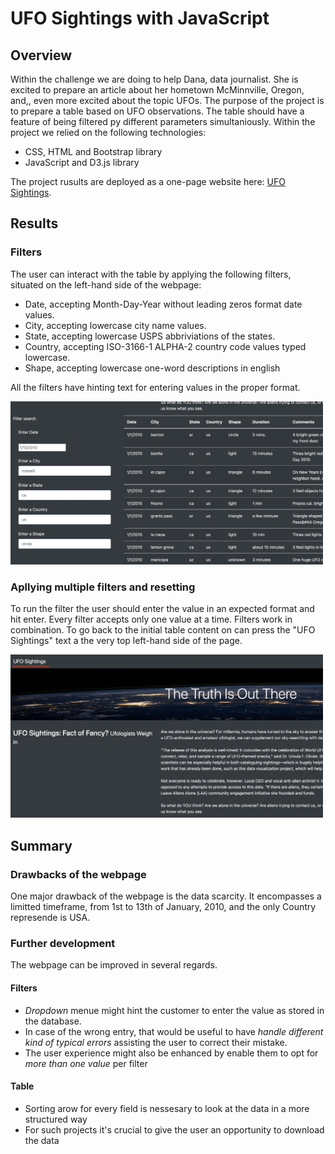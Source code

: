 # UFO Sightings with JavaScript

## Overview

Within the challenge we are doing to help Dana, data journalist. She is excited to prepare an article about her hometown McMinnville, Oregon, and,, even more excited about the topic UFOs. The purpose of the project is to prepare a table based on UFO observations. The table should have a feature of being filtered py different parameters simultaniously.
Within the project we relied on the following technologies:
* CSS, HTML and Bootstrap library
* JavaScript and D3.js library

The project rusults are deployed as a one-page website here: [UFO Sightings](https://arminekhanan.github.io/ufoSightings/?fbclid=IwAR08vbEpIGP0NE9V9m5K0yLr5ejo5JoZLddIxPYtIl-09kG7ZqpL60XocoQ).

## Results

### Filters

The user can interact with the table by applying the following filters, situated on the left-hand side of the webpage:

* Date, accepting Month-Day-Year without leading zeros format date values.
* City, accepting lowercase city name values.
* State, accepting lowercase USPS abbriviations of the states.
* Country, accepting ISO-3166-1 ALPHA-2 country code values typed lowercase.
* Shape, accepting lowercase one-word descriptions in english

All the filters have hinting text for entering values in the proper format.

<img src="https://github.com/ArmineKhanan/ufoSightings/blob/main/Screen%20Shot%202022-11-18%20at%205.15.40%20PM.png" width="500" />


### Apllying multiple filters and resetting
To run the filter the user should enter the value in an expected format and hit enter. Every filter accepts only one value at a time. Filters work in combination. To go back to the initial table content on can press the "UFO Sightings" text a the very top left-hand side of the page. 

<img src="https://github.com/ArmineKhanan/ufoSightings/blob/main/Screen%20Shot%202022-11-18%20at%204.56.49%20PM.png" width="500" />

## Summary

### Drawbacks of the webpage
One major drawback of the webpage is the data scarcity. It encompasses a limitted timeframe, from 1st to 13th of January, 2010, and the only Country represende is USA.

### Further development
The webpage can be improved in several regards.

#### Filters
* *Dropdown* menue might hint the customer to enter the value as stored in the database.
* In case of the wrong entry, that would be useful to have *handle different kind of typical errors* assisting the user to correct their mistake.
* The user experience might also be enhanced by enable them to opt for *more than one value* per filter

#### Table
* Sorting arow for every field is nessesary to look at the data in a more structured way
* For such projects it's crucial to give the user an opportunity to download the data
